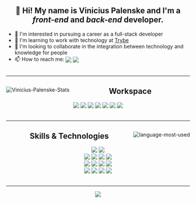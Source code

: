 <div align="center">
  <p>
    <h2>👋 Hi! My name is Vinicius Palenske and I'm a <em>front-end</em> and <em>back-end</em> developer.</h2>
    <ul align="left">
      <li>👀 I'm interested in pursuing a career as a full-stack developer</li>
      <li>🌱 I'm learning to work with technology at <a href="https://www.betrybe.com/">Trybe</a></li>
      <li>💞️ I'm looking to collaborate in the integration between technology and knowledge for people</li>
      <li>📫 How to reach me:
         <span>
          <a href="https://www.linkedin.com/in/vini-palenske/" target="_blank">
            <img align="center" src="https://img.shields.io/badge/LinkedIn-0077B5?style=flat&logo=linkedin&logoColor=white"/></a>
          <a href="https://mail.google.com/mail/?view=cm&fs=1&to=viniciuspalenske@gmail.com" target="_blank">
            <img align="center" src="https://img.shields.io/badge/Gmail-D14836?style=flat&logo=gmail&logoColor=white"/></a>
         </span>
        </li>
      <br>
    </ul>
  </p>
</div>
<hr>
<div width="fit-content">
  <a href="#"><img align="left" src="https://github-readme-stats.vercel.app/api?username=palenske&theme=onedark&show_icons=true&hide=stars&custom_title=Palenske's%20GitHub%20Stats" alt="Vinicius-Palenske-Stats" width="fit-content"/></a>
  <div align="center">
    <h2>Workspace</h2>
    <a href="#"><img href="#" src="https://img.shields.io/badge/Ubuntu-E95420?style=for-the-badge&logo=ubuntu&logoColor=white"/></a>
    <a href="#"><img src="https://img.shields.io/badge/oh_my_zsh-1A2C34?style=for-the-badge&logo=ohmyzsh&logoColor=white"/></a>
    <a href="#"><img src="https://img.shields.io/badge/Zoom-2D8CFF?style=for-the-badge&logo=zoom&logoColor=white"/></a>
    <a href="#"><img src="https://img.shields.io/badge/Visual_Studio_Code-0078D4?style=for-the-badge&logo=visual%20studio%20code&logoColor=white"/></a>
    <a href="#"><img src="https://img.shields.io/badge/Slack-4A154B?style=for-the-badge&logo=slack&logoColor=white"/></a>
    <a href="#"><img src="https://img.shields.io/badge/Google_chrome-4285F4?style=for-the-badge&logo=Google-chrome&logoColor=white"/></a>
    <a href="#"><img src="https://img.shields.io/badge/Trello-0052CC?style=for-the-badge&logo=trello&logoColor=white"/></a>
  </div>
</div>
<br>
<hr>
<div>
  <a href="#"><img align="right" src="https://github-readme-stats.vercel.app/api/top-langs/?username=palenske&theme=onedark&show_icons=true&locale=en" width="fit-content" alt="language-most-used"/></a>
  <div align="center">
    <h2>Skills & Technologies</h2>
    <div>
      <a href="#"><img src="https://img.shields.io/badge/Bash-4D4D4D?style=for-the-badge&logo=gnu-bash&logoColor=white"></a>
      <a href="#"><img src="https://img.shields.io/badge/Git-F34F29?style=for-the-badge&logo=git&logoColor=white"></a>
    </div>
    <div>
      <a href="#"><img src="https://img.shields.io/badge/HTML5-E34F26?style=for-the-badge&logo=html5&logoColor=white"/></a>
      <a href="#"><img src="https://img.shields.io/badge/CSS3-1572B6?style=for-the-badge&logo=css3&logoColor=white"/></a>
      <a href="#"><img src="https://img.shields.io/badge/JavaScript-323330?style=for-the-badge&logo=javascript&logoColor=F7DF1E"/></a>
      <a href="#"><img src="https://img.shields.io/badge/React-20232A?style=for-the-badge&logo=react&logoColor=61DAFB"/></a>
    <div/>
    <div>
      <a href="#"><img src="https://img.shields.io/badge/Redux-593D88?style=for-the-badge&logo=redux&logoColor=white"/></a>
      <a href="#"><img src="https://img.shields.io/badge/React_Router-CA4245?style=for-the-badge&logo=react-router&logoColor=white"/></a>
      <a href="#"><img src="https://img.shields.io/badge/Jest-C21325?style=for-the-badge&logo=jest&logoColor=white"/></a>
      <a href="#"><img src="https://img.shields.io/badge/RTL-1A2C34?style=for-the-badge&amp;logo=testing-library&amp;logoColor=E33332"></a>
    </div>
    <div>
      <a href="#"><img src="https://img.shields.io/badge/Node.js-339933?style=for-the-badge&logo=nodedotjs&logoColor=white"/></a>
      <a href="#"><img src="https://img.shields.io/badge/Express.js-000000?style=for-the-badge&logo=express&logoColor=white"/></a>
      <a href="#"><img src="https://img.shields.io/badge/MySQL-4479A1?style=for-the-badge&logo=mysql&logoColor=white"/></a>
      <a href="#"><img src="https://img.shields.io/badge/MongoDB-4EA94B?style=for-the-badge&logo=mongodb&logoColor=white"/></a>
    </div>
  </div>
</div>
<br>
<hr>
<a href="https://irmaodojorel.fandom.com/pt-br/wiki/Vov%C3%B3_Juju"><img align="center" src="https://static.wikia.nocookie.net/irmaodojorel/images/8/8b/Fullimage_juju.png/revision/latest/scale-to-width-down/200?cb=20190228134134&path-prefix=pt-br"/></a>
